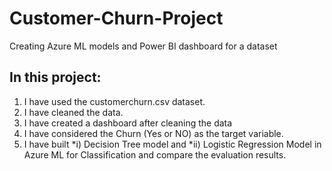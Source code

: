 # **Customer-Churn-Project**
Creating Azure ML models and Power BI dashboard for a dataset

## **In this project:**
1. I have used the customerchurn.csv dataset.
2. I have cleaned the data.
3. I have created a dashboard after cleaning the data
4. I have considered the Churn (Yes or NO) as the target variable.
5. I have built 
*i) Decision Tree model and 
*ii) Logistic Regression Model in Azure ML for Classification 
and compare the evaluation results. 
